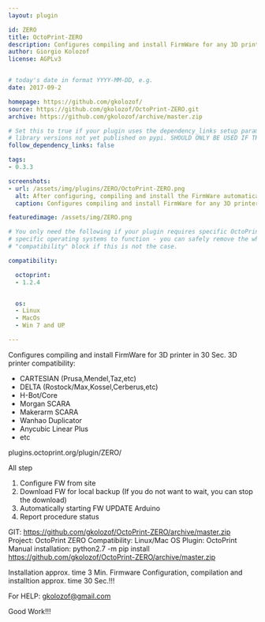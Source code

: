 ```yaml
---
layout: plugin

id: ZERO
title: OctoPrint-ZERO
description: Configures compiling and install FirmWare for any 3D printer 30 in Sec.
author: Giorgio Kolozof
license: AGPLv3


# today's date in format YYYY-MM-DD, e.g.
date: 2017-09-2

homepage: https://github.com/gkolozof/
source: https://github.com/gkolozof/OctoPrint-ZERO.git
archive: https://github.com/gkolozof/archive/master.zip

# Set this to true if your plugin uses the dependency_links setup parameter to include
# library versions not yet published on pypi. SHOULD ONLY BE USED IF THERE IS NO OTHER OPTION!
follow_dependency_links: false

tags:
- 0.3.3

screenshots:
- url: /assets/img/plugins/ZERO/OctoPrint-ZERO.png
  alt: After configuring, compiling and install the FirmWare automatically
  caption: Configures compiling and install FirmWare for any 3D printer in 30 Sec.

featuredimage: /assets/img/ZERO.png

# You only need the following if your plugin requires specific OctoPrint versions or
# specific operating systems to function - you can safely remove the whole
# "compatibility" block if this is not the case.

compatibility:

  octoprint:
  - 1.2.4


  os:
  - Linux
  - MacOs
  - Win 7 and UP

---
```


Configures compiling and install FirmWare for 3D printer in 30 Sec.
 3D printer compatibility:
  - CARTESIAN (Prusa,Mendel,Taz,etc)
  - DELTA (Rostock/Max,Kossel,Cerberus,etc)
  - H-Bot/Core
  - Morgan SCARA
  - Makerarm SCARA
  - Wanhao Duplicator 
  - Anycubic Linear Plus
  - etc
 
plugins.octoprint.org/plugin/ZERO/

All step

 1) Configure FW from site
 2) Download FW for local backup (If you do not want to wait, you can stop the download)
 3) Automatically starting FW UPDATE Arduino
 4) Report procedure status

GIT: https://github.com/gkolozof/OctoPrint-ZERO/archive/master.zip
Project: OctoPrint ZERO
Compatibility: Linux/Mac OS
Plugin: OctoPrint
Manual installation: python2.7 -m pip install https://github.com/gkolozof/OctoPrint-ZERO/archive/master.zip

Installation approx. time 3 Min.
Firmware Configuration, compilation and installtion approx. time 30 Sec.!!!

For HELP: gkolozof@gmail.com

Good Work!!!

